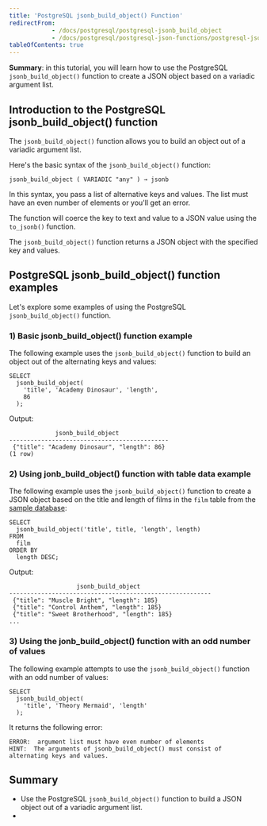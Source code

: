 ```yaml
---
title: 'PostgreSQL jsonb_build_object() Function'
redirectFrom:
            - /docs/postgresql/postgresql-jsonb_build_object 
            - /docs/postgresql/postgresql-json-functions/postgresql-jsonb_build_object/
tableOfContents: true
---
```


**Summary**: in this tutorial, you will learn how to use the PostgreSQL `jsonb_build_object()` function to create a JSON object based on a variadic argument list.



## Introduction to the PostgreSQL jsonb_build_object() function



The `jsonb_build_object()` function allows you to build an object out of a variadic argument list.



Here's the basic syntax of the `jsonb_build_object()` function:



```
jsonb_build_object ( VARIADIC "any" ) → jsonb
```



In this syntax, you pass a list of alternative keys and values. The list must have an even number of elements or you'll get an error.



The function will coerce the key to text and value to a JSON value using the `to_jsonb()` function.



The `jsonb_build_object()` function returns a JSON object with the specified key and values.



## PostgreSQL jsonb_build_object() function examples



Let's explore some examples of using the PostgreSQL `jsonb_build_object()` function.



### 1) Basic jsonb_build_object() function example



The following example uses the `jsonb_build_object()` function to build an object out of the alternating keys and values:



```
SELECT
  jsonb_build_object(
    'title', 'Academy Dinosaur', 'length',
    86
  );
```



Output:



```
             jsonb_build_object
---------------------------------------------
 {"title": "Academy Dinosaur", "length": 86}
(1 row)
```



### 2) Using jonb_build_object() function with table data example



The following example uses the `jsonb_build_object()` function to create a JSON object based on the title and length of films in the `film` table from the [sample database](https://www.postgresqltutorial.com/postgresql-getting-started/postgresql-sample-database/):



```
SELECT
  jsonb_build_object('title', title, 'length', length)
FROM
  film
ORDER BY
  length DESC;
```



Output:



```
                   jsonb_build_object
---------------------------------------------------------
 {"title": "Muscle Bright", "length": 185}
 {"title": "Control Anthem", "length": 185}
 {"title": "Sweet Brotherhood", "length": 185}
...
```



### 3) Using the jonb_build_object() function with an odd number of values



The following example attempts to use the `jsonb_build_object()` function with an odd number of values:



```
SELECT
  jsonb_build_object(
    'title', 'Theory Mermaid', 'length'
  );
```



It returns the following error:



```
ERROR:  argument list must have even number of elements
HINT:  The arguments of jsonb_build_object() must consist of alternating keys and values.
```



## Summary



- Use the PostgreSQL `jsonb_build_object()` function to build a JSON object out of a variadic argument list.
- 
